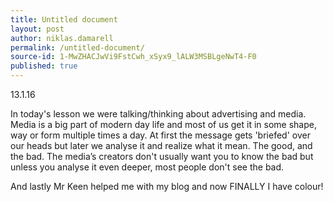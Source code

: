 ```yaml
---
title: Untitled document
layout: post
author: niklas.damarell
permalink: /untitled-document/
source-id: 1-MwZHACJwVi9FstCwh_xSyx9_lALW3MSBLgeNwT4-F0
published: true
---
```

13.1.16

In today's lesson we were talking/thinking about advertising and media. Media is a big part of modern day life and most of us get it in some shape, way or form multiple times a day. At first the message gets 'briefed' over our heads but later we analyse it and realize what it mean. The good, and the bad. The media’s creators don't usually want you to know the bad but unless you analyse it even deeper, most people don't see the bad.

And lastly Mr Keen helped me with my blog and now FINALLY I have colour! 

